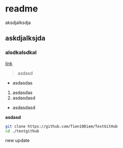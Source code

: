 # readme

aksdjalksdja

## askdjalksjda

### alsdkalsdkal
[link](https://www.fb.com/tien10diem)

> asdasd
 
- asdasdas


1. asdasdas
2. asdasdasd

+ asdasdasd

**asdasd**


```bash
git clone https://github.com/Tien10Diem/TestGitHub
cd ./testgithub
```


new update